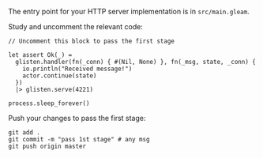The entry point for your HTTP server implementation is in `src/main.gleam`.

Study and uncomment the relevant code: 

```gleam
// Uncomment this block to pass the first stage

let assert Ok(_) =
  glisten.handler(fn(_conn) { #(Nil, None) }, fn(_msg, state, _conn) {
    io.println("Received message!")
    actor.continue(state)
  })
  |> glisten.serve(4221)

process.sleep_forever()
```

Push your changes to pass the first stage:

```
git add .
git commit -m "pass 1st stage" # any msg
git push origin master
```
